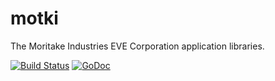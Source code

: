 # motki

The Moritake Industries EVE Corporation application libraries.

[![Build Status](https://travis-ci.org/motki/motki.svg?branch=master)](https://travis-ci.org/motki/motki) [![GoDoc](https://godoc.org/github.com/motki/motki?status.svg)](https://godoc.org/github.com/motki/motki)
